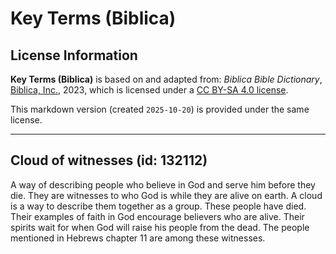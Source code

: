 # Key Terms (Biblica)

## License Information

**Key Terms (Biblica)** is based on and adapted from: _Biblica Bible Dictionary_, [Biblica, Inc.](https://www.biblica.com/), 2023, which is licensed under a [CC BY-SA 4.0 license](https://creativecommons.org/licenses/by-sa/4.0/legalcode.en).

This markdown version (created `2025-10-20`) is provided under the same license.



--------------------------------

## Cloud of witnesses (id: 132112)

A way of describing people who believe in God and serve him before they die. They are witnesses to who God is while they are alive on earth. A cloud is a way to describe them together as a group. These people have died. Their examples of faith in God encourage believers who are alive. Their spirits wait for when God will raise his people from the dead. The people mentioned in Hebrews chapter 11 are among these witnesses.


